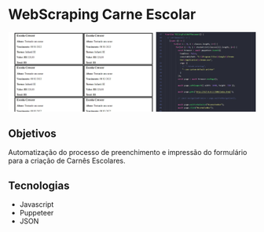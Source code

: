 # WebScraping Carne Escolar
![Snapshot to the processing of webscraping](/design/webscraping_carneEscolar.jpg)

## Objetivos
Automatização do processo de preenchimento e impressão do formulário para a criação de Carnês Escolares.

## Tecnologias
- Javascript
- Puppeteer
- JSON